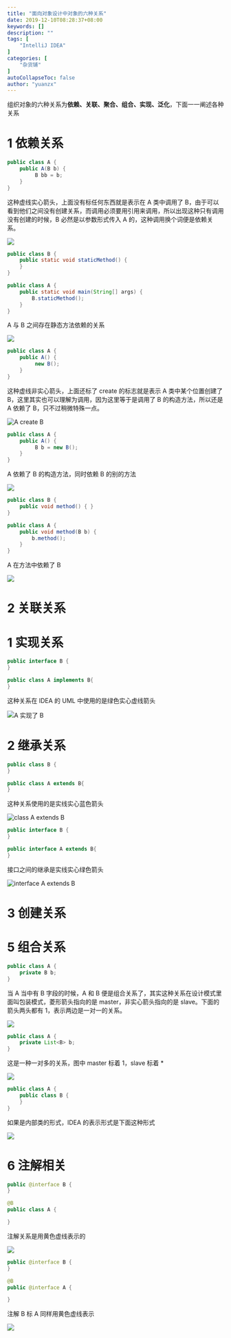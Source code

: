 ```yaml
---
title: "面向对象设计中对象的六种关系"
date: 2019-12-10T08:28:37+08:00
keywords: []
description: ""
tags: [
    "IntelliJ IDEA"
]
categories: [
    "杂货铺"
]
autoCollapseToc: false
author: "yuanzx"
---
```


组织对象的六种关系为**依赖、关联、聚合、组合、实现、泛化**，下面一一阐述各种关系

# 1 依赖关系

```java
public class A {
    public A(B b) {
         B bb = b;
    }
}
```

这种虚线实心箭头，上面没有标任何东西就是表示在 A 类中调用了 B，由于可以看到他们之间没有创建关系，而调用必须要用引用来调用，所以出现这种只有调用没有创建的时候，B 必然是以参数形式传入 A 的，这种调用换个词便是依赖关系。

![](/hub/2019/December/13.png)

```java
public class B {
    public static void staticMethod() {
    }
}

public class A {
    public static void main(String[] args) {
        B.staticMethod();
    }
}
```

A 与 B 之间存在静态方法依赖的关系

![](/hub/2019/December/18.png)

```java
public class A {
    public A() {
         new B();
    }
}
```

这种虚线非实心箭头，上面还标了 create 的标志就是表示 A 类中某个位置创建了 B，这里其实也可以理解为调用，因为这里等于是调用了 B 的构造方法，所以还是 A 依赖了 B，只不过稍微特殊一点。

![A create B](/hub/2019/December/12.png)

```java
public class A {
    public A() {
         B b = new B();
    }
}
```

A 依赖了 B 的构造方法，同时依赖 B 的别的方法

![](/hub/2019/December/14.png)

```java
public class B {
    public void method() { }
}

public class A {
    public void method(B b) {
        b.method();
    }
}
```

A 在方法中依赖了 B

![](/hub/2019/December/13.png)

# 2 关联关系

# 1 实现关系

```java
public interface B {
}

public class A implements B{
}
```

这种关系在 IDEA 的 UML 中使用的是绿色实心虚线箭头

![A 实现了 B](/hub/2019/December/9.png)

# 2 继承关系

```java
public class B {
}

public class A extends B{
}
```

这种关系使用的是实线实心蓝色箭头

![class A extends B](/hub/2019/December/10.png)

```java
public interface B {
}

public interface A extends B{
}
```

接口之间的继承是实线实心绿色箭头

![interface A extends B](/hub/2019/December/11.png)

# 3 创建关系




# 5 组合关系

```java
public class A {
    private B b;
}
```

当 A 当中有 B 字段的时候，A 和 B 便是组合关系了，其实这种关系在设计模式里面叫包装模式，菱形箭头指向的是 master，非实心箭头指向的是 slave。下面的箭头两头都有 1，表示两边是一对一的关系。

![](/hub/2019/December/15.png)

```java
public class A {
    private List<B> b;
}
```

这是一种一对多的关系，图中 master 标着 1，slave 标着 *

![](/hub/2019/December/16.png)

```java
public class A {
    public class B {
    }
}
```

如果是内部类的形式，IDEA 的表示形式是下面这种形式

![](/hub/2019/December/17.png)

# 6 注解相关

```java
public @interface B {
}

@B
public class A {

}
```

注解关系是用黄色虚线表示的

![](/hub/2019/December/19.png)

```java
public @interface B {
}

@B
public @interface A {

}
```

注解 B 标 A 同样用黄色虚线表示

![](/hub/2019/December/20.png)